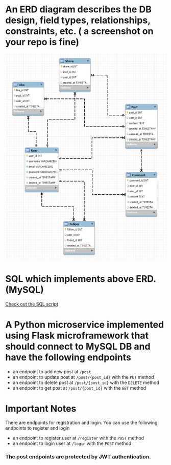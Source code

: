 # An ERD diagram describes the DB design, field types, relationships, constraints, etc. ( a screenshot on your repo is fine)

![ER Diagram](./ER-Diagram.png)

# SQL which implements above ERD. (MySQL)

[Check out the SQL script](./croconews-schema-creation.sql)

# A Python microservice implemented using Flask microframework that should connect to MySQL DB and have the following endpoints

* an endpoint to add new post at `/post`
* an endpoint to update post at `/post/{post_id}` with the `PUT` method
* an endpoint to delete post at `/post/{post_id}` with the `DELETE` method
* an endpoint to get post at `/post/{post_id}` with the `GET` method

# Important Notes
There are endpoints for registration and login. You can use the following endpoints to register and login

* an endpoint to register user at `/register` with the `POST` method
* an endpoint to login user at `/login` with the `POST` method

### The post endpoints are protected by JWT authentication.